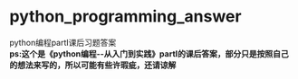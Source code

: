 # python_programming_answer
python编程partⅠ课后习题答案  
**ps:这个是《python编程--从入门到实践》partⅠ的课后答案，部分只是按照自己的想法来写的，所以可能有些许瑕疵，还请谅解**
